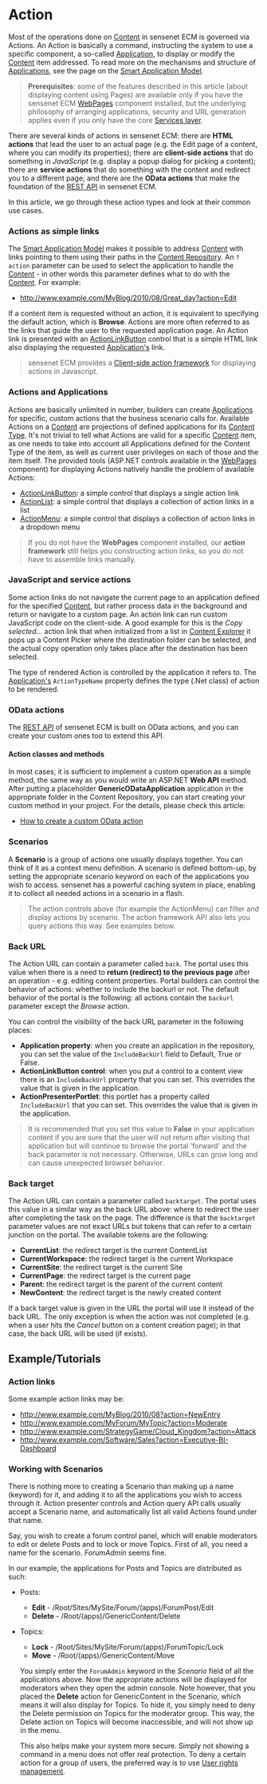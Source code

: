 # Action

Most of the operations done on [Content](content.md) in sensenet ECM is governed via Actions. An Action is basically a command, instructing the system to use a specific component, a so-called [Application](application.md), to display or modify the [Content](content.md) item addressed. To read more on the mechanisms and structure of [Applications](application.md), see the page on the [Smart Application Model](smart-application-model.md).

>**Prerequisites**: some of the features described in this article (about displaying content using Pages) are available only if you have the sensenet ECM [WebPages](https://github.com/SenseNet/sn-webpages) component installed, but the underlying philosophy of arranging applications, security and URL generation applies even if you only have the core [Services layer](https://github.com/SenseNet/sensenet).

There are several kinds of actions in sensenet ECM: there are **HTML actions** that lead the user to an actual page (e.g. the Edit page of a content, where you can modify its properties); there are **client-side actions** that do something in *JavaScript* (e.g. display a popup dialog for picking a content); there are **service actions** that do something with the content and redirect you to a different page; and there are the **OData actions** that make the foundation of the [REST API](odata-rest-api.md) in sensenet ECM.

In this article, we go through these action types and look at their common use cases.

### Actions as simple links

The [Smart Application Model](smart-application-model.md) makes it possible to address [Content](content.md) with links pointing to them using their paths in the [Content Repository](content-repository.md). An `?action` parameter can be used to select the application to handle the [Content](content.md) - in other words this parameter defines what to do with the [Content](content.md). For example:

- http://www.example.com/MyBlog/2010/08/Great_day?action=Edit

If a content item is requested without an action, it is equivalent to specifying the default action, which is **Browse**. Actions are more often referred to as the links that guide the user to the requested application page. An Action link is presented with an [ActionLinkButton](actionlinkbutton.md) control that is a simple HTML link also displaying the requested [Application's](application.md) link.

> sensenet ECM provides a [Client-side action framework](client-side-action-framework.md) for displaying actions in Javascript.

### Actions and Applications

Actions are basically unlimited in number, builders can create [Applications](application.md) for specific, custom actions that the business scenario calls for. Available Actions on a [Content](content.md) are projections of defined applications for its [Content Type](content-type.md). It's not trivial to tell what Actions are valid for a specific [Content](content.md) item, as one needs to take into account all Applications defined for the Content Type of the item, as well as current user privileges on each of those and the item itself. The provided tools (ASP.NET controls available in the [WebPages](https://github.com/SenseNet/sn-webpages) component) for displaying Actions natively handle the problem of available Actions:

- [ActionLinkButton](actionlinkbutton.md): a simple control that displays a single action link
- [ActionList](actionlist.md): a simple control that displays a collection of action links in a list
- [ActionMenu](actionmenu.md): a simple control that displays a collection of action links in a dropdown menu

>If you do not have the **WebPages** component installed, our **action framework** still helps you constructing action links, so you do not have to assemble links manually.

### JavaScript and service actions

Some action links do not navigate the current page to an application defined for the specified [Content](content.md), but rather process data in the background and return or navigate to a custom page. An action link can run custom JavaScript code on the client-side. A good example for this is the _Copy selected..._ action link that when initialized from a list in [Content Explorer](content-explorer.md) it pops up a Content Picker where the destination folder can be selected, and the actual copy operation only takes place after the destination has been selected.

The type of rendered Action is controlled by the application it refers to. The [Application's](application.md) `ActionTypeName` property defines the type (.Net class) of action to be rendered.

### OData actions

The [REST API](odata-rest-api.md) of sensenet ECM is built on OData actions, and you can create your custom ones too to extend this API.

#### Action classes and methods
In most cases, it is sufficient to implement a custom operation as a simple method, the same way as you would write an ASP.NET **Web API** method. After putting a placeholder **GenericODataApplication** application in the appropriate folder in the Content Repository, you can start creating your custom method in your project. For the details, please check this article:
- [How to create a custom OData action](how-to-create-a-custom-odata-action.md)

### Scenarios

A **Scenario** is a group of actions one usually displays together. You can think of it as a context menu definition. A scenario is defined bottom-up, by setting the appropriate scenario keyword on each of the applications you wish to access. sensenet has a powerful caching system in place, enabling it to collect all needed actions in a scenario in a flash.

>The action controls above (for example the ActionMenu) can filter and display actions by scenario. The action framework API also lets you query actions this way. See examples below.

### Back URL

The Action URL can contain a parameter called `back`. The portal uses this value when there is a need to **return (redirect) to the previous page** after an operation - e.g. editing content properties. Portal builders can control the behavior of actions: whether to include the backurl or not. The default behavior of the portal is the following: all actions contain the `backurl` parameter except the *Browse* action.

You can control the visibility of the back URL parameter in the following places:

- **Application property**: when you create an application in the repository, you can set the value of the `IncludeBackUrl` field to Default, True or False.
- **ActionLinkButton control**: when you put a control to a content view there is an `IncludeBackUrl` property that you can set. This overrides the value that is given in the application.
- **ActionPresenterPortlet**: this portlet has a property called `IncludeBackUrl` that you can set. This overrides the value that is given in the application.

> It is recommended that you set this value to **False** in your application content if you are sure that the user will not return after visiting that application but will continue to browse the portal 'forward' and the back parameter is not necessary. Otherwise, URLs can grow long and can cause unexpected browser behavior.

### Back target

The Action URL can contain a parameter called `backtarget`. The portal uses this value in a similar way as the back URL above: where to redirect the user after completing the task on the page. The difference is that the `backtarget` parameter values are not exact URLs but tokens that can refer to a certain junction on the portal. The available tokens are the following:

- **CurrentList**: the redirect target is the current ContentList
- **CurrentWorkspace**: the redirect target is the current Workspace
- **CurrentSite**: the redirect target is the current Site
- **CurrentPage**: the redirect target is the current page
- **Parent**: the redirect target is the parent of the current content
- **NewContent**: the redirect target is the newly created content

If a back target value is given in the URL the portal will use it instead of the back URL. The only exception is when the action was not completed (e.g. when a user hits the _Cancel_ button on a content creation page); in that case, the back URL will be used (if exists).

## Example/Tutorials

### Action links

Some example action links may be:

- http://www.example.com/MyBlog/2010/08?action=NewEntry
- http://www.example.com/MyForum/MyTopic?action=Moderate
- http://www.example.com/StrategyGame/Cloud_Kingdom?action=Attack
- http://www.example.com/Software/Sales?action=Executive-BI-Dashboard

### Working with Scenarios

There is nothing more to creating a Scenario than making up a name (keyword) for it, and adding it to all the applications you wish to access through it. Action presenter controls and Action query API calls usually accept a Scenario name, and automatically list all valid Actions found under that name.

Say, you wish to create a forum control panel, which will enable moderators to edit or delete Posts and to lock or move Topics. First of all, you need a name for the scenario. _ForumAdmin_ seems fine.

In our example, the applications for Posts and Topics are distributed as such:

- Posts:
  - **Edit** - /Root/Sites/MySite/Forum/(apps)/ForumPost/Edit
  - **Delete** - /Root/(apps)/GenericContent/Delete
- Topics:
  - **Lock** - /Root/Sites/MySite/Forum/(apps)/ForumTopic/Lock
  - **Move** - /Root/(apps)/GenericContent/Move

  You simply enter the `ForumAdmin` keyword in the *Scenario* field of all the applications above. Now the appropriate actions will be displayed for moderators when they open the admin console. Note however, that you placed the **Delete** action for GenericContent in the Scenario, which means it will also display for Topics. To hide it, you simply need to deny the Delete permission on Topics for the moderator group. This way, the Delete action on Topics will become inaccessible, and will not show up in the menu.

  This also helps make your system more secure. Simply not showing a command in a menu does not offer real protection. To deny a certain action for a group of users, the preferred way is to use [User rights management](user-rights-management.md).
